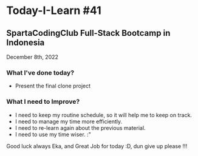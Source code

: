 # Today-I-Learn #41
## SpartaCodingClub Full-Stack Bootcamp in Indonesia
December 8th, 2022

### What I've done today?
  
  - Present the final clone project

### What I need to Improve?

  - I need to keep my routine schedule, so it will help me to keep on track.
  - I need to manage my time more efficiently.
  - I need to re-learn again about the previous material.
  - I need to use my time wiser. :"

Good luck always Eka, and Great Job for today :D, dun give up please !!!

